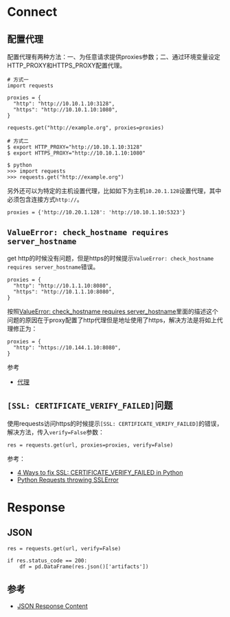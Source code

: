 # Connect

## 配置代理

配置代理有两种方法：一、为任意请求提供proxies参数；二、通过环境变量设定HTTP_PROXY和HTTPS_PROXY配置代理。

```
# 方式一
import requests

proxies = {
  "http": "http://10.10.1.10:3128",
  "https": "http://10.10.1.10:1080",
}

requests.get("http://example.org", proxies=proxies)

# 方式二
$ export HTTP_PROXY="http://10.10.1.10:3128"
$ export HTTPS_PROXY="http://10.10.1.10:1080"

$ python
>>> import requests
>>> requests.get("http://example.org")
```

另外还可以为特定的主机设置代理，比如如下为主机`10.20.1.128`设置代理，其中必须包含连接方式`http://`。

```
proxies = {'http://10.20.1.128': 'http://10.10.1.10:5323'}
```


## `ValueError: check_hostname requires server_hostname`

get http的时候没有问题，但是https的时候提示`ValueError: check_hostname requires server_hostname`错误。

```
proxies = {
  "http": "http://10.1.1.10:8080",
  "https": "http://10.1.1.10:8080",
}
```

按照[ValueError: check_hostname requires server_hostname](https://stackoverflow.com/questions/67297278/valueerror-check-hostname-requires-server-hostname)里面的描述这个问题的原因在于proxy配置了http代理但是地址使用了https，解决方法是将如上代理修正为：

```
proxies = {
  "http": "https://10.144.1.10:8080",
}
```

参考

- [代理](https://2.python-requests.org//zh_CN/latest/user/advanced.html#proxies)


## `[SSL: CERTIFICATE_VERIFY_FAILED]`问题

使用requests访问https的时候提示`[SSL: CERTIFICATE_VERIFY_FAILED]`的错误，解决方法，传入`verify=False`参数：

```
res = requests.get(url, proxies=proxies, verify=False)
```

参考：

- [4 Ways to fix SSL: CERTIFICATE_VERIFY_FAILED in Python](https://www.howtouselinux.com/post/ssl-certificate_verify_failed-in-python)
- [Python Requests throwing SSLError](https://stackoverflow.com/questions/10667960/python-requests-throwing-sslerror)

# Response

## JSON 

```
res = requests.get(url, verify=False)

if res.status_code == 200:
    df = pd.DataFrame(res.json()['artifacts'])
```

## 参考

- [JSON Response Content](https://requests.readthedocs.io/en/latest/user/quickstart/#json-response-content)